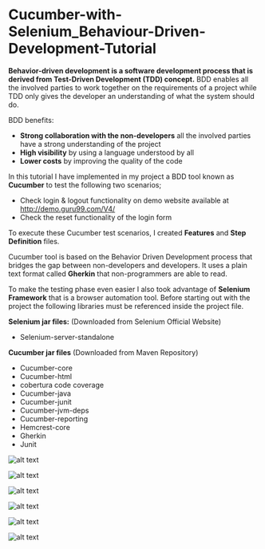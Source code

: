 # Cucumber-with-Selenium_Behaviour-Driven-Development-Tutorial
**Behavior-driven development is a software development process that is derived from Test-Driven Development (TDD) concept.**
BDD enables all the involved parties to work together on the requirements of a project while TDD only gives the developer an understanding of what the system should do.


BDD benefits:
*	**Strong collaboration with the non-developers** all the involved parties have a strong understanding of the project
*	**High visibility** by using a language understood by all
*	**Lower costs** by improving the quality of the code

In this tutorial I have implemented in my project a BDD tool known as **Cucumber** to test the following two scenarios;

* Check login & logout functionality on demo website available at http://demo.guru99.com/V4/
* Check the reset functionality of the login form

To execute these Cucumber test scenarios, I created **Features** and **Step Definition** files.

Cucumber tool is based on the Behavior Driven Development process that bridges the gap between non-developers and developers. It uses a plain text format called **Gherkin** that non-programmers are able to read. 

To make the testing phase even easier I also took advantage of **Selenium Framework** that is a browser automation tool. Before starting out with the project the following libraries must be referenced inside the project file. 

**Selenium jar files:** (Downloaded from Selenium Official Website)
* Selenium-server-standalone

**Cucumber jar files** (Downloaded from Maven Repository)
* Cucumber-core
* Cucumber-html
* cobertura code coverage
* Cucumber-java
* Cucumber-junit
* Cucumber-jvm-deps
* Cucumber-reporting
* Hemcrest-core
* Gherkin
* Junit

![alt text](https://i.ibb.co/j64JwXH/results.png)

![alt text](https://i.ibb.co/VDRLRBD/Altug-Project-Organisation.png)

![alt text](https://i.ibb.co/xmjx6z3/Altug-Feature-File.png)

![alt text](https://i.ibb.co/YBhK2mQ/aaa.png)

![alt text](https://i.ibb.co/YWmN9fQ/Altug-Junit.png)

![alt text](https://i.ibb.co/NjJ2w9c/altug-output.png)
